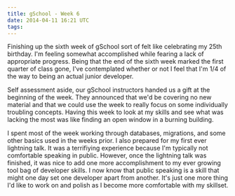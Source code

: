 ```yaml
---
title: gSchool - Week 6
date: 2014-04-11 16:21 UTC
tags:
---
```


Finishing up the sixth week of gSchool sort of felt like celebrating my 25th birthday. I'm feeling somewhat accomplished
while fearing a lack of appropriate progress. Being that the end of the sixth week marked the first quarter of class
gone, I've contemplated whether or not I feel that I'm 1/4 of the way to being an actual junior developer.

Self assessment aside, our gSchool instructors handed us a gift at the beginning of the week. They announced that we'd
be covering no new material and that we could use the week to really focus on some individually troubling concepts.
Having this week to look at my skills and see what was lacking the most was like finding an open window in a burning
building.

I spent most of the week working through databases, migrations, and some other basics used in the weeks prior. I also
prepared for my first ever lightning talk. It was a terrifiying experience because I'm typically not comfortable
speaking in public. However, once the lightning talk was finished, it was nice to add one more accomplishment to my
ever growing tool bag of developer skills. I now know that public speaking is a skill that might one day set one
developer apart from another. It's just one more thing I'd like to work on and polish as I become more comfortable with
my skillset.



